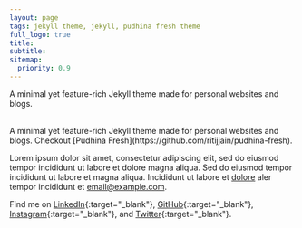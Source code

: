 ```yaml
---
layout: page
tags: jekyll theme, jekyll, pudhina fresh theme
full_logo: true
title: 
subtitle: 
sitemap:
  priority: 0.9
---
```

<p id="describe-text">A minimal yet feature-rich Jekyll theme made for personal websites and blogs.</p>
<br>
A minimal yet feature-rich Jekyll theme made for personal websites and blogs. Checkout [Pudhina Fresh](https://github.com/ritijjain/pudhina-fresh).

Lorem ipsum dolor sit amet, consectetur adipiscing elit, sed do eiusmod tempor incididunt ut labore et dolore magna aliqua. Sed do eiusmod tempor incididunt ut labore et magna aliqua. Incididunt ut labore et [dolore](#) aler tempor incididunt et [email@example.com](#).

Find me on [LinkedIn](https://www.linkedin.com){:target="_blank"}, [GitHub](https://github.com/ritijjain/pudhina-fresh){:target="_blank"}, [Instagram](http://instagram.com){:target="_blank"}, and [Twitter](https://twitter.com){:target="_blank"}.

<br>
<br>
<br>
<br>
<br>